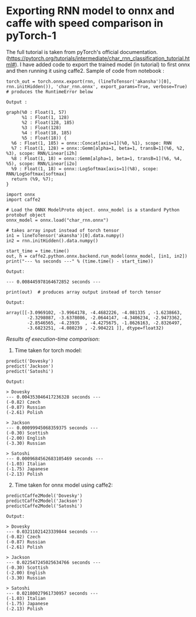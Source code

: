 # Exporting RNN model to onnx and caffe with speed comparison in pyTorch-1

The full tutorial is taken from pyTorch's official documentation. (https://pytorch.org/tutorials/intermediate/char_rnn_classification_tutorial.html#). I have added code to export the trained model (in tutorial) to first onnx and then running it using caffe2. Sample of code from notebook :

```
torch_out = torch.onnx.export(rnn, (lineToTensor('akansha')[0], rnn.initHidden()), 'char_rnn.onnx', export_params=True, verbose=True) # produces the RuntimeError below

Output : 

graph(%0 : Float(1, 57)
      %1 : Float(1, 128)
      %2 : Float(128, 185)
      %3 : Float(128)
      %4 : Float(18, 185)
      %5 : Float(18)) {
  %6 : Float(1, 185) = onnx::Concat[axis=1](%0, %1), scope: RNN
  %7 : Float(1, 128) = onnx::Gemm[alpha=1, beta=1, transB=1](%6, %2, %3), scope: RNN/Linear[i2h]
  %8 : Float(1, 18) = onnx::Gemm[alpha=1, beta=1, transB=1](%6, %4, %5), scope: RNN/Linear[i2o]
  %9 : Float(1, 18) = onnx::LogSoftmax[axis=1](%8), scope: RNN/LogSoftmax[softmax]
  return (%9, %7);
}
```

```
import onnx
import caffe2

# Load the ONNX ModelProto object. onnx_model is a standard Python protobuf object
onnx_model = onnx.load("char_rnn.onnx")

# takes array input instead of torch tensor
in1 = lineToTensor('akansha')[0].data.numpy()
in2 = rnn.initHidden().data.numpy()

start_time = time.time()
out, h = caffe2.python.onnx.backend.run_model(onnx_model, [in1, in2])
print("--- %s seconds ---" % (time.time() - start_time))

Output:

--- 0.008445978164672852 seconds ---
```
```
print(out)  # produces array output instead of torch tensor

Output:

array([[-3.0969102, -3.9964178, -4.4682226, -4.081335 , -1.6238663,
        -2.3298087, -3.6378086, -2.0644147, -4.3406234, -2.9473362,
        -2.8546565, -4.23935  , -4.4275675, -1.8626163, -2.8326497,
        -3.6823251, -4.080239 , -2.904221 ]], dtype=float32)
```
*Results of execution-time comparison*:

1. Time taken for torch model:
```
predict('Dovesky')
predict('Jackson')
predict('Satoshi')

Output:

> Dovesky
--- 0.004353046417236328 seconds ---
(-0.82) Czech
(-0.87) Russian
(-2.61) Polish

> Jackson
--- 0.00099945068359375 seconds ---
(-0.30) Scottish
(-2.00) English
(-3.30) Russian

> Satoshi
--- 0.0009684562683105469 seconds ---
(-1.03) Italian
(-1.75) Japanese
(-2.13) Polish
```

2. Time taken for onnx model using caffe2:
```
predictCaffe2Model('Dovesky')
predictCaffe2Model('Jackson')
predictCaffe2Model('Satoshi')

Output:

> Dovesky
--- 0.03211021423339844 seconds ---
(-0.82) Czech
(-0.87) Russian
(-2.61) Polish

> Jackson
--- 0.022547245025634766 seconds ---
(-0.30) Scottish
(-2.00) English
(-3.30) Russian

> Satoshi
--- 0.02180027961730957 seconds ---
(-1.03) Italian
(-1.75) Japanese
(-2.13) Polish


```
